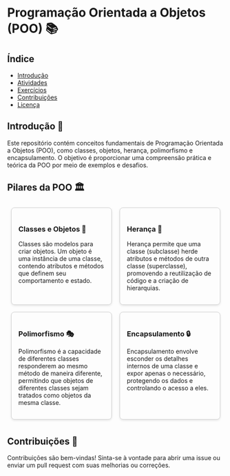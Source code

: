 # Programação Orientada a Objetos (POO) 📚

## Índice
- [Introdução](#introdução)
- [Atividades](#atividades)
- [Exercícios](#exercícios)
- [Contribuições](#contribuições)
- [Licença](#licença)

## Introdução 🌟
Este repositório contém conceitos fundamentais de Programação Orientada a Objetos (POO), como classes, objetos, herança, polimorfismo e encapsulamento. O objetivo é proporcionar uma compreensão prática e teórica da POO por meio de exemplos e desafios.

## Pilares da POO 🏛️

<div style="display: flex; flex-wrap: wrap; justify-content: space-around;">

  <div style="border: 1px solid #ccc; border-radius: 8px; padding: 16px; margin: 8px; width: 200px; box-shadow: 0 2px 5px rgba(0,0,0,0.1);">
    <h3>Classes e Objetos 🧱</h3>
    <p>Classes são modelos para criar objetos. Um objeto é uma instância de uma classe, contendo atributos e métodos que definem seu comportamento e estado.</p>
  </div>

  <div style="border: 1px solid #ccc; border-radius: 8px; padding: 16px; margin: 8px; width: 200px; box-shadow: 0 2px 5px rgba(0,0,0,0.1);">
    <h3>Herança 🌳</h3>
    <p>Herança permite que uma classe (subclasse) herde atributos e métodos de outra classe (superclasse), promovendo a reutilização de código e a criação de hierarquias.</p>
  </div>

  <div style="border: 1px solid #ccc; border-radius: 8px; padding: 16px; margin: 8px; width: 200px; box-shadow: 0 2px 5px rgba(0,0,0,0.1);">
    <h3>Polimorfismo 🎭</h3>
    <p>Polimorfismo é a capacidade de diferentes classes responderem ao mesmo método de maneira diferente, permitindo que objetos de diferentes classes sejam tratados como objetos da mesma classe.</p>
  </div>

  <div style="border: 1px solid #ccc; border-radius: 8px; padding: 16px; margin: 8px; width: 200px; box-shadow: 0 2px 5px rgba(0,0,0,0.1);">
    <h3>Encapsulamento 🔒</h3>
    <p>Encapsulamento envolve esconder os detalhes internos de uma classe e expor apenas o necessário, protegendo os dados e controlando o acesso a eles.</p>
  </div>

</div>

## Contribuições 🤝
Contribuições são bem-vindas! Sinta-se à vontade para abrir uma issue ou enviar um pull request com suas melhorias ou correções.

